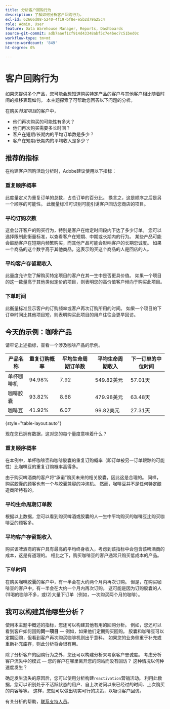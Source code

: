 ```yaml
---
title: 分析客户回购行为
description: 了解如何分析客户回购行为。
exl-id: 62666d08-5240-4f19-bf8e-e5b2d79a25c4
role: Admin, User
feature: Data Warehouse Manager, Reports, Dashboards
source-git-commit: adb7aaef1cf914d43348abf5c7e4bec7c51bed0c
workflow-type: tm+mt
source-wordcount: '849'
ht-degree: 0%

---
```


# 客户回购行为

如果您提供多个产品，您可能会想知道购买特定产品的客户与其他客户相比随着时间的推移表现如何。 本主题探索了可帮助您回答以下问题的分析。

在购买&#x200B;*特定项目*&#x200B;的客户中，

* 他们再次购买的可能性有多大？
* 他们再次购买需要多长时间？
* 客户在短期/长期内的平均订单数是多少？
* 客户在短期/长期内的平均收入是多少？

## 推荐的指标

在构建客户回购活动分析时，Adobe建议使用以下指标：

### 重复顺序概率

此度量定义为重复订单的总数，占总订单的百分比。 换言之，这是顺序之后是另一个顺序的可能性。 此衡量标准可识别可能引诱客户回访您商店的项目。

### 平均订购次数

这会公开客户的购买行为，特别是客户在给定时间段内下达了多少订单。 您可以选择限制此衡量标准，以查看客户在短期、中期或长期内的行为。 某些产品可能会鼓励客户在短期内频繁购买，而其他产品可能会影响客户的长期忠诚度。 如果一个商品的这个数字高于其他商品，这表示购买这个商品的人是回店的人。

### 平均客户存留期收入

此量度允许您了解购买特定项目的客户在其一生中是否更具价值。 如果一个项目的这一数量高于其他类似定价的项目，则表明您的高价值客户倾向于购买此项目。

### 下单时间

此衡量标准显示客户的订购频率或客户再次订购所用的时间。 如果一个项目的下订单时间比其他项目短，则表明购买此项目的用户往往会更早回访。

## 今天的示例：咖啡产品

请牢记上述指标，查看一个涉及咖啡产品的示例。

| **产品名称** | **重复订购概率** | **平均生命周期订单数** | **平均生命周期收入** | **下一订单的中位时间** |
|-----|-----|-----|-----|-----|
| 单杯咖啡机 | 94.98% | 7.92 | 549.82美元 | 57.01天 |
| 咖啡胶囊 | 93.82% | 8.68 | 479.98美元 | 63.48天 |
| 咖啡豆 | 41.92% | 6.07 | 99.82美元 | 27.31天 |

{style="table-layout:auto"}

现在您已拥有数据，这对您的每个量度意味着什么？

### 重复顺序概率

在本例中，单杯咖啡壶和咖啡胶囊的重复订购概率（即订单被另一订单跟踪的可能性）比咖啡豆的重复订购概率高得多。

由于购买啤酒商的客户将“承诺”购买未来的相关胶囊，因此这是合理的。 同样，购买胶囊的顾客也有一个与胶囊兼容的冲泡机。 然而，咖啡豆并不是任何特定酿造商所特有的。

### 平均生命周期订单数

根据以上数据，您可以看到购买啤酒或胶囊的人一生中平均购买的咖啡豆比购买咖啡豆的顾客多。

### 平均客户存留期收入

购买该啤酒商的客户具有最高的平均终身收入，考虑到该指标中会包含该啤酒商的成本，这是有道理的。 相比之下，购买咖啡豆的客户通常只购买低成本的产品。

### 下单时间

在购买咖啡胶囊的客户中，有一半会在大约两个月内再次订购。 但是，在购买咖啡豆的客户中，有一半会在大约一个月内再次订购。 这可能是因为订购胶囊的人(1)喝的咖啡不多，或(2)大量下订单（例如，一次购买两个月的咖啡）。

## 我可以构建其他哪些分析？

使用本主题中概述的指标，您还可以构建其他有用的回购分析。 例如，您还可以看到客户如何回购&#x200B;**同一项目** — 例如，如果他们定期购买回购。 胶囊和咖啡豆可以定期回购，但看到客户再次购买咖啡机则出乎意料。 如果您的业务侧重于补充或重新补充库存，则此分析将会很有用。

除了分析客户的回购行为之外，您还可以构建分析来考察客户忠诚度。 考虑分析客户流失中的模式 — 您的客户在哪里离开您的网站而没有回访？ 这种情况以何种速度发生？

确定发生流失的原因后，您可以使用分析构建`reactivation`营销活动。 利用此数据，您可以识别处于不活跃状态的用户、自上次访问以来已经过的时间、上次购买的内容等等。 这样，您就可以做出切实可行的决策，以吸引客户回访。

有关分析的帮助，[联系支持人员](https://experienceleague.adobe.com/docs/commerce-knowledge-base/kb/troubleshooting/miscellaneous/mbi-service-policies.html)。
